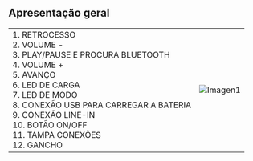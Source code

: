 ## Apresentação geral

|  |  |
|:-------|:-------|
|1.	RETROCESSO <br> 2. VOLUME - <br> 3. PLAY/PAUSE E PROCURA BLUETOOTH <br> 4.  VOLUME + <br> 5. AVANÇO <br> 6.	LED DE CARGA <br> 7. LED DE MODO <br> 8. CONEXÃO USB PARA CARREGAR A BATERIA <br> 9. CONEXÃO LINE-IN <br> 10. BOTÃO ON/OFF <br>11. TAMPA CONEXÕES <br> 12. GANCHO <br>	 |![Imagen1](http://static.energysistem.com/images/manuals/39692/539828f7e58f9.jpg)|


